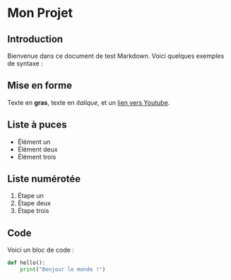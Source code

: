 # Mon Projet

## Introduction

Bienvenue dans ce document de test Markdown. Voici quelques exemples de syntaxe :

## Mise en forme

Texte en **gras**, texte en *italique*, et un [lien vers Youtube](https://youtube.com).

## Liste à puces

* Élément un
* Élément deux
* Élément trois

## Liste numérotée

1. Étape un
2. Étape deux
3. Étape trois

## Code

Voici un bloc de code :

```python
def hello():
    print("Bonjour le monde !")
